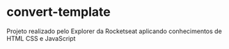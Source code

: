 # convert-template
 Projeto realizado pelo ‎Explorer da Rocketseat aplicando conhecimentos de HTML CSS e JavaScript
